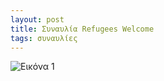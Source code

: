 ```yaml
---
layout: post
title: Συναυλία Refugees Welcome
tags: συναυλίες
---
```


![Εικόνα 1](https://chief.github.io/public/images/lives/29-10-2015.jpg)
